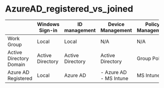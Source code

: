 # AzureAD_registered_vs_joined

|  | Windows Sign-in | ID management | Device Management | Policy Management |
| --- | --- | --- | --- | --- |
| Work Group | Local | Local | N/A | N/A |
| Active Directory Domain | Active Directory | Active Directory | Active Directory | Group Policy |
| Azure AD Registered | Local | Azure AD | - Azure AD <br> - MS Intune | MS Intune |
